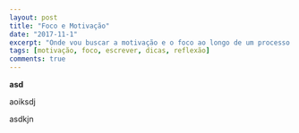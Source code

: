 ```yaml
---
layout: post
title: "Foco e Motivação"
date: "2017-11-1"
excerpt: "Onde vou buscar a motivação e o foco ao longo de um processo de escrita?"
tags: [motivação, foco, escrever, dicas, reflexão]
comments: true
---
```


**asd**

aoiksdj

asdkjn
